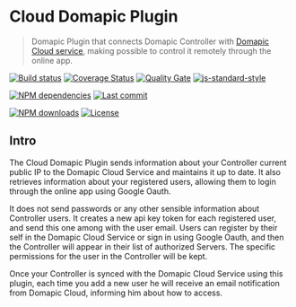 # Cloud Domapic Plugin

> Domapic Plugin that connects Domapic Controller with [Domapic Cloud service][domapic-cloud-url], making possible to control it remotely through the online app.

[![Build status][travisci-image]][travisci-url] [![Coverage Status][coveralls-image]][coveralls-url] [![Quality Gate][quality-gate-image]][quality-gate-url] [![js-standard-style][standard-image]][standard-url]

[![NPM dependencies][npm-dependencies-image]][npm-dependencies-url] [![Last commit][last-commit-image]][last-commit-url] <!--[![Last release][release-image]][release-url] -->

[![NPM downloads][npm-downloads-image]][npm-downloads-url] [![License][license-image]][license-url]

## Intro

The Cloud Domapic Plugin sends information about your Controller current public IP to the Domapic Cloud Service and maintains it up to date. It also retrieves information about your registered users, allowing them to login through the online app using Google Oauth.

It does not send passwords or any other sensible information about Controller users. It creates a new api key token for each registered user, and send this one among with the user email. Users can register by their self in the Domapic Cloud Service or sign in using Google Oauth, and then the Controller will appear in their list of authorized Servers. The specific permissions for the user in the Controller will be kept.

Once your Controller is synced with the Domapic Cloud Service using this plugin, each time you add a new user he will receive an email notification from Domapic Cloud, informing him about how to access.

[coveralls-image]: https://coveralls.io/repos/github/domapic/cloud-domapic-plugin/badge.svg
[coveralls-url]: https://coveralls.io/github/domapic/cloud-domapic-plugin
[travisci-image]: https://travis-ci.com/domapic/cloud-domapic-plugin.svg?branch=master
[travisci-url]: https://travis-ci.com/domapic/cloud-domapic-plugin
[last-commit-image]: https://img.shields.io/github/last-commit/domapic/cloud-domapic-plugin.svg
[last-commit-url]: https://github.com/domapic/cloud-domapic-plugin/commits
[license-image]: https://img.shields.io/npm/l/cloud-domapic-plugin.svg
[license-url]: https://github.com/domapic/cloud-domapic-plugin/blob/master/LICENSE
[npm-downloads-image]: https://img.shields.io/npm/dm/cloud-domapic-plugin.svg
[npm-downloads-url]: https://www.npmjs.com/package/cloud-domapic-plugin
[npm-dependencies-image]: https://img.shields.io/david/domapic/cloud-domapic-plugin.svg
[npm-dependencies-url]: https://david-dm.org/domapic/cloud-domapic-plugin
[quality-gate-image]: https://sonarcloud.io/api/project_badges/measure?project=cloud-domapic-plugin&metric=alert_status
[quality-gate-url]: https://sonarcloud.io/dashboard?id=cloud-domapic-plugin
[release-image]: https://img.shields.io/github/release-date/domapic/cloud-domapic-plugin.svg
[release-url]: https://github.com/domapic/cloud-domapic-plugin/releases
[standard-image]: https://img.shields.io/badge/code%20style-standard-brightgreen.svg
[standard-url]: http://standardjs.com/

[domapic-cloud-url]: https://domapic.herokuapp.com/
